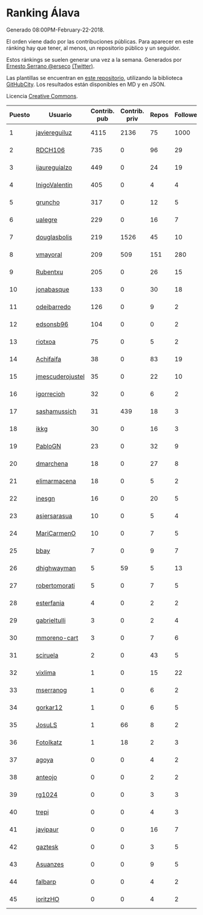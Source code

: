 # Ranking Álava

Generado 08:00PM-February-22-2018.

El orden viene dado por las contribuciones públicas. Para aparecer en este ránking hay que tener, al menos, un repositorio público y un seguidor.

Estos ránkings se suelen generar una vez a la semana. Generados por [Ernesto Serrano @erseco](https://github.com/erseco/) [(Twitter)](https://twitter.com/erseco).

Las plantillas se encuentran en [este repositorio](https://github.com/iblancasa/GH-Spanish-Ranking), utilizando la biblioteca [GitHubCity](https://github.com/iblancasa/GitHubCity). Los resultados están disponibles en MD y en JSON.

Licencia [Creative Commons](https://creativecommons.org/licenses/by/4.0/).

| Puesto   |  Usuario  | Contrib. pub | Contrib. priv |Repos| Followers | Desde |  Avatar  |
|----------|-----------|--------------|---------------|-----|-----------|-------|----------|
|1|[javiereguiluz](https://github.com/javiereguiluz)|4115|2136|75|1000|2009-04-13|![javiereguiluz](https://avatars3.githubusercontent.com/u/73419)|
|2|[RDCH106](https://github.com/RDCH106)|735|0|96|29|2012-02-28|![RDCH106](https://avatars3.githubusercontent.com/u/1483414)|
|3|[ijaureguialzo](https://github.com/ijaureguialzo)|449|0|24|19|2014-02-21|![ijaureguialzo](https://avatars3.githubusercontent.com/u/6746736)|
|4|[InigoValentin](https://github.com/InigoValentin)|405|0|4|4|2013-09-30|![InigoValentin](https://avatars0.githubusercontent.com/u/5575437)|
|5|[gruncho](https://github.com/gruncho)|317|0|12|5|2010-08-08|![gruncho](https://avatars3.githubusercontent.com/u/357635)|
|6|[ualegre](https://github.com/ualegre)|229|0|16|7|2016-04-04|![ualegre](https://avatars0.githubusercontent.com/u/18259977)|
|7|[douglasbolis](https://github.com/douglasbolis)|219|1526|45|10|2014-12-05|![douglasbolis](https://avatars3.githubusercontent.com/u/10091295)|
|8|[vmayoral](https://github.com/vmayoral)|209|509|151|280|2012-01-24|![vmayoral](https://avatars1.githubusercontent.com/u/1375246)|
|9|[Rubentxu](https://github.com/Rubentxu)|205|0|26|15|2011-02-07|![Rubentxu](https://avatars3.githubusercontent.com/u/604924)|
|10|[jonabasque](https://github.com/jonabasque)|133|0|30|18|2012-05-05|![jonabasque](https://avatars0.githubusercontent.com/u/1707606)|
|11|[odeibarredo](https://github.com/odeibarredo)|126|0|9|2|2017-04-27|![odeibarredo](https://avatars1.githubusercontent.com/u/28097567)|
|12|[edsonsb96](https://github.com/edsonsb96)|104|0|0|2|2016-03-09|![edsonsb96](https://avatars3.githubusercontent.com/u/17749663)|
|13|[riotxoa](https://github.com/riotxoa)|75|0|5|2|2015-09-01|![riotxoa](https://avatars0.githubusercontent.com/u/14075417)|
|14|[Achifaifa](https://github.com/Achifaifa)|38|0|83|19|2013-11-18|![Achifaifa](https://avatars2.githubusercontent.com/u/5968349)|
|15|[jmescuderojustel](https://github.com/jmescuderojustel)|35|0|22|10|2013-06-20|![jmescuderojustel](https://avatars0.githubusercontent.com/u/4746474)|
|16|[igorrecioh](https://github.com/igorrecioh)|32|0|6|2|2015-10-06|![igorrecioh](https://avatars0.githubusercontent.com/u/14996883)|
|17|[sashamussich](https://github.com/sashamussich)|31|439|18|3|2015-10-21|![sashamussich](https://avatars0.githubusercontent.com/u/15239133)|
|18|[ikkg](https://github.com/ikkg)|30|0|16|3|2015-01-24|![ikkg](https://avatars0.githubusercontent.com/u/10684269)|
|19|[PabloGN](https://github.com/PabloGN)|23|0|32|9|2014-02-04|![PabloGN](https://avatars0.githubusercontent.com/u/6580044)|
|20|[dmarchena](https://github.com/dmarchena)|18|0|27|8|2013-02-18|![dmarchena](https://avatars3.githubusercontent.com/u/3629385)|
|21|[elimarmacena](https://github.com/elimarmacena)|18|0|5|2|2016-07-11|![elimarmacena](https://avatars1.githubusercontent.com/u/20388856)|
|22|[inesgn](https://github.com/inesgn)|16|0|20|5|2014-04-26|![inesgn](https://avatars1.githubusercontent.com/u/7416721)|
|23|[asiersarasua](https://github.com/asiersarasua)|10|0|5|4|2013-01-06|![asiersarasua](https://avatars2.githubusercontent.com/u/3200264)|
|24|[MariCarmenO](https://github.com/MariCarmenO)|10|0|7|5|2016-02-11|![MariCarmenO](https://avatars2.githubusercontent.com/u/17174740)|
|25|[bbay](https://github.com/bbay)|7|0|9|7|2013-06-20|![bbay](https://avatars0.githubusercontent.com/u/4747724)|
|26|[dhighwayman](https://github.com/dhighwayman)|5|59|5|13|2009-04-10|![dhighwayman](https://avatars1.githubusercontent.com/u/72442)|
|27|[robertomorati](https://github.com/robertomorati)|5|0|7|5|2013-02-02|![robertomorati](https://avatars1.githubusercontent.com/u/3457738)|
|28|[esterfania](https://github.com/esterfania)|4|0|2|2|2018-01-07|![esterfania](https://avatars1.githubusercontent.com/u/35200622)|
|29|[gabrieltulli](https://github.com/gabrieltulli)|3|0|2|4|2012-06-13|![gabrieltulli](https://avatars0.githubusercontent.com/u/1847957)|
|30|[mmoreno-cart](https://github.com/mmoreno-cart)|3|0|7|6|2014-02-04|![mmoreno-cart](https://avatars0.githubusercontent.com/u/6586794)|
|31|[sciruela](https://github.com/sciruela)|2|0|43|5|2011-03-23|![sciruela](https://avatars3.githubusercontent.com/u/685716)|
|32|[vixlima](https://github.com/vixlima)|1|0|15|22|2009-08-08|![vixlima](https://avatars3.githubusercontent.com/u/113282)|
|33|[mserranog](https://github.com/mserranog)|1|0|6|2|2012-04-17|![mserranog](https://avatars2.githubusercontent.com/u/1651085)|
|34|[gorkar12](https://github.com/gorkar12)|1|0|6|5|2013-09-25|![gorkar12](https://avatars3.githubusercontent.com/u/5543281)|
|35|[JosuLS](https://github.com/JosuLS)|1|66|8|2|2015-03-31|![JosuLS](https://avatars1.githubusercontent.com/u/11742363)|
|36|[FotoIkatz](https://github.com/FotoIkatz)|1|18|2|3|2015-11-19|![FotoIkatz](https://avatars3.githubusercontent.com/u/15926085)|
|37|[agoya](https://github.com/agoya)|0|0|4|2|2012-02-03|![agoya](https://avatars0.githubusercontent.com/u/1406621)|
|38|[anteojo](https://github.com/anteojo)|0|0|2|2|2009-04-06|![anteojo](https://avatars2.githubusercontent.com/u/70954)|
|39|[rg1024](https://github.com/rg1024)|0|0|3|3|2010-05-02|![rg1024](https://avatars3.githubusercontent.com/u/262476)|
|40|[trepi](https://github.com/trepi)|0|0|4|3|2011-04-27|![trepi](https://avatars3.githubusercontent.com/u/755738)|
|41|[javipaur](https://github.com/javipaur)|0|0|16|7|2013-02-06|![javipaur](https://avatars2.githubusercontent.com/u/3490928)|
|42|[gaztesk](https://github.com/gaztesk)|0|0|3|5|2012-11-20|![gaztesk](https://avatars3.githubusercontent.com/u/2839170)|
|43|[Asuanzes](https://github.com/Asuanzes)|0|0|9|5|2013-05-12|![Asuanzes](https://avatars3.githubusercontent.com/u/4410315)|
|44|[falbarp](https://github.com/falbarp)|0|0|4|2|2013-05-27|![falbarp](https://avatars2.githubusercontent.com/u/4542512)|
|45|[ioritzHO](https://github.com/ioritzHO)|0|0|4|2|2012-08-19|![ioritzHO](https://avatars2.githubusercontent.com/u/2179398)|
